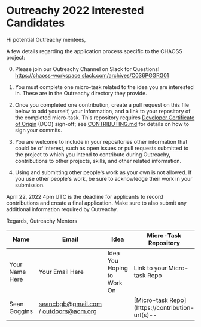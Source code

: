 # Outreachy 2022 Interested Candidates

Hi potential Outreachy mentees,

A few details regarding the application process specific to the CHAOSS project:

0) Please join our Outreachy Channel on Slack for Questions! https://chaoss-workspace.slack.com/archives/C036PGGRG01 

1) You must complete one micro-task related to the idea you are interested in. These are in the Outreachy directory they provide. 
2) Once you completed one contribution, create a pull request on this file below to add yourself, your information, and a link to your repository of the completed micro-task. This repository requires [Developer Certificate of Origin](https://developercertificate.org/) (DCO) sign-off; see [CONTRIBUTING.md](https://github.com/chaoss/governance/blob/main/CONTRIBUTING.md#code-or-document-change-contributions-github-interface) for details on how to sign your commits.

3) You are welcome to include in your repositories other information that could be of interest, such as open issues or pull requests submitted to the project to which you intend to contribute during Outreachy, contributions to other projects, skills, and other related information.

4) Using and submitting other people's work as your own is not allowed. If you use other people's work, be sure to acknowledge their work in your submission.

April 22, 2022 4pm UTC is the deadline for applicants to record contributions and create a final application. Make sure to also submit any additional information required by Outreachy. 

Regards,
Outreachy Mentors

| Name | Email | Idea | Micro-Task Repository | Project Proposal |
| --- | --- | --- | --- | --- |
| Your Name Here | Your Email Here |  Idea You Hoping to Work On | Link to your Micro-task Repo | Link to Your Proposal |
| Sean Goggins | seancbgb@gmail.com / outdoors@acm.org | <one of the two listed projects> | [Micro-task Repo](https://contribution-url(s)-- | [Proposal link](https://myproposallink.tv) |
